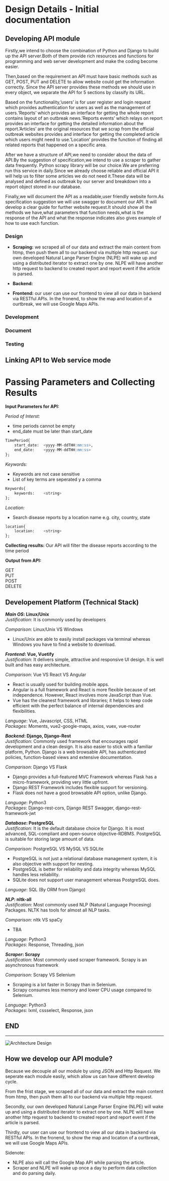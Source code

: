 # Design Details - Initial documentation

## Developing API module

Firstly,we intend to choose the combination of Python and Django to build up the API server.Both of them provide rich resources and functions for programming and web server development and make the coding become easier.

Then,based on the requirement an API must have basic methods such as GET, POST, PUT and DELETE to allow website could get the information correctly. Since the API server provides these methods we should use in every object, we separate the API for 5 sections by classify its URL.

Based on the functionality,’users’ is for user register and login request which provides authentication for users as well as the management of users.‘Reports’ which provides an interface for getting the whole report contains layout of an outbreak news.’Reports events’ which relays on report provides an interface for getting the detailed information about the report.’Articles’ are the original resources that we scrap from the official outbreak websites provides and interface for getting the completed article which users might need to use.’Location’ provides the function of finding all related reports that happened on a specific area.

After we have a structure of API,we need to consider about the data of API.By the suggestion of specification,we intend to use a scraper to gather data frequently. Python scrapy library will be our choice.We are preferring run this service in daily.Since we already choose reliable and official API it will help us to filter some articles we do not need it.These data will be analysed and defined as outbreak by our server and breakdown into a report object stored in our database.

Finally,we will document the API as a readable,user friendly website form.As specification suggestion we will use swagger to document our API. It will develop a clear guide for further website request.It should show all the methods we have,what parameters that function needs,what is the response of the API and what the response indicates also gives example of how to use each function.


### Design
- **Scraping:**  we scraped all of our data and extract the main content from htmp, then push them all to our backend via multiple http request. our own developed Natural Lange Parser Engine (NLPE) will wake up and using a distributed iterator to extract one by one. NLPE will have another http request to backend to created report and report event if the article is parsed. 
- **Backend:** 

- **Frontend:** our user can use our frontend to view all our data in backend via RESTful APIs. In the fronend, to show the map and location of a ourtbreak, we will use Google Maps APIs.

### Development


### Document


### Testing




## Linking API to Web service mode





# Passing Parameters and Collecting Results


**Input Parameters for API:**

*Period of Interst:*
- time periods cannot be empty
- end_date must be later than start_date
```sql
TimePeriod{
    start_date:  <yyyy-MM-ddTHH:mm:ss>,
    end_date:    <yyyy-MM-ddTHH:mm:ss>
};

```

*Keywords:*
- Keywords are not case sensitive
- List of key terms are seperated y a comma

```sql
Keywords{
    keywords:    <string>
};
```

*Location:*
- Search disease reports by a location name e.g. city, country, state


```sql
location{
    location:    <string>
};
```

**Collecting results:**
Our API will filter the disease reports according to the time period

**Output from API:**

GET\
PUT\
POST\
DELETE


## Developement Platform (Technical Stack)

***Main OS*: Linux/Unix**  
*Justification*: It is commonly used by developers

*Comparison*: Linux/Unix VS Windows
- Linux/Unix are able to easily install packages via terminal whereas Windows you have to find a website to download. 



***Frontend*: Vue, Vuetify**  
*Justification*: It delivers simple, attractive and responsive UI design. It is well built and has easy architecture.

*Comparison*: Vue VS React VS Angular
- React is usually used for building mobile apps. 
- Angular is a full framework and React is more flexible because of set independence. However, React involves more JavaScript than Vue. 
- Vue has the cleanest framework and libraries; it helps to keep code efficient with the perfect balance of internal dependencies and flexibilities.

*Language*: Vue, Javascript, CSS, HTML  
*Packages*: Moments, vue2-google-maps, axios, vuex, vue-router

***Backend*: Django, Django-Rest**  
*Justification*: Commonly used framework that encourages rapid development and a clean design. It is also easier to stick with a familiar platform, Python. Django is a web browsable API, has authenticated policies, function-based views and extensive documentation. 

*Comparison*: Django VS Flask 
- Django provides a full-featured MVC Framework whereas Flask has a micro-framework, providing very little upfront. 
- Django REST Framework includes flexible support for versioning.
- Flask does not have a good browsable API option, unlike Django.

*Language*: Python3  
*Packages*: Django-rest-cors, Django REST Swagger, django-rest-framework-jwt

***Database*: PostgreSQL**  
*Justification*: It is the default database choice for Django. It is most advanced, SQL-compliant and open-source objective-RDBMS. PostgreSQL is suitable for storing large amount of data.

*Comparison*: PostgreSQL VS MySQL VS SQLite
- PostgreSQL is not just a relational database management system, it is also objective with support for nesting.
- PostgreSQL is better for reliability and data integrity whereas MySQL handles less reliability.
- SQLite does not support user management whereas PostgreSQL does.

*Language*: SQL (By ORM from Django)

***NLP*: nltk-all**  
*Justification*: Most commonly used NLP (Natural Language Procesing) Packages. NLTK has tools for almost all NLP tasks.

*Comparison*: nltk VS spaCy
- TBA

*Language*: Python3  
*Packages*: Response, Threading, json

***Scraper*: Scrapy**  
*Justification*: Most commonly used scraper framework. Scrapy is an asynchronous framework

*Comparison*: Scrapy VS Selenium
- Scraping is a lot faster in Scrapy than in Selenium. 
- Scrapy consumes less memory and lower CPU usage compared to Selenium.

*Language*: Python3  
*Packages*: lxml, cssselect, Response, json


**END**
-
___



![Architecture Design](img/Architecture.png)

## How we develop our API module?

Because we decouple all our module by using JSON and Http Request. We seperate each module easily, which allow us can have different develop cycle.

From the frist stage, we scraped all of our data and extract the main content from htmp, then push them all to our backend via multiple http request. 

Secondly, our own developed Natural Lange Parser Engine (NLPE) will wake up and using a distributed iterator to extract one by one. NLPE will have another http request to backend to created report and report event if the article is parsed. 

Thirdly, our user can use our frontend to view all our data in backend via RESTful APIs. In the fronend, to show the map and location of a ourtbreak, we will use Google Maps APIs.

Sidenote:

- NLPE also will call the Google Map API while parsing the article.
- Scraper and NLPE will wake up once a day to perform data collection and do parsing daily.




